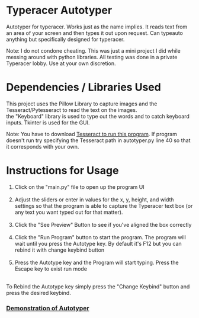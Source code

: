 # Typeracer Autotyper
Autotyper for typeracer. Works just as the name implies. 
It reads text from an area of your screen and then types it out upon request.
Can typeauto anything but specifically designed for typeracer. 

Note: I do not condone cheating. This was just a mini project I did while messing around with python libraries. All testing was done in a private Typeracer lobby.
Use at your own discretion.

# Dependencies / Libraries Used
This project uses the Pillow Library to capture images and the Tesseract/Pytesseract to read the text on the images.\
the "Keyboard" library is used to type out the words and to catch keyboard inputs. Tkinter is used for the GUI.

Note: You have to download [Tesseract to run this program](https://github.com/tesseract-ocr/tesseract/releases). If program doesn't run try specifying the Tesseract path in autotyper.py line 40 so that it corresponds with your own.

# Instructions for Usage

<ol>
  <li> Click on the "main.py" file to open up the program UI </br> <br/> </li>
  
<li> Adjust the sliders or enter in values for the x, y, height, and width settings so that the program is able to capture
  the Typeracer text box (or any text you want typed out for that matter).</br> <br/> </li> 
  
 <li> Click the "See Preview" Button to see if you've aligned the box correctly </br> <br/></li>   

 <li> Click the "Run Program" button to start the program. The program will wait until you press the Autotype key. 
  By default it's F12 but you can rebind it with change keybind button </br> <br/></li> 
  
 <li> Press the Autotype key and the Program will start typing. Press the Escape key to exist run mode </br> <br/></li> 
 </ol>


To Rebind the Autotype key simply press the "Change Keybind" button and press the desired keybind.

### [Demonstration of Autotyper](https://www.youtube.com/watch?v=4qUObfZtN9Y&feature=youtu.be)

